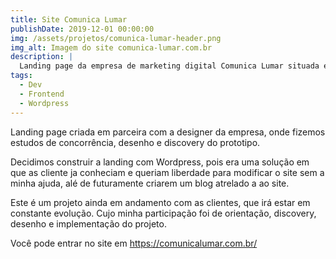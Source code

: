 ```yaml
---
title: Site Comunica Lumar
publishDate: 2019-12-01 00:00:00
img: /assets/projetos/comunica-lumar-header.png
img_alt: Imagem do site comunica-lumar.com.br
description: |
  Landing page da empresa de marketing digital Comunica Lumar situada em Fortaleza Ceara
tags:
  - Dev
  - Frontend
  - Wordpress
---
```


Landing page criada em parceira com a designer da empresa, onde fizemos estudos de concorrência, desenho e discovery do prototipo.

Decidimos construir a landing com Wordpress, pois era uma solução em que as cliente ja conheciam e queriam liberdade para modificar o site sem a minha ajuda, alé de futuramente criarem um blog atrelado a ao site.

Este é um projeto ainda em andamento com as clientes, que irá estar em constante evolução. Cujo minha participação foi de orientação, discovery, desenho e implementação do projeto.

Você pode entrar no site em https://comunicalumar.com.br/
